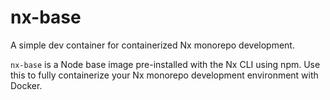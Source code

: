 # nx-base

A simple dev container for containerized Nx monorepo development.

`nx-base` is a Node base image pre-installed with the Nx CLI using npm. Use this to fully containerize your Nx monorepo development environment with Docker.